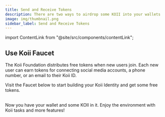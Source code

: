 ```yaml
---
title: Send and Receive Tokens
description: There are two ways to airdrop some KOII into your wallets.
image: img/thumbnail.png
sidebar_label: Send and Receive Tokens
---
```


import ContentLink from "@site/src/components/contentLink";

## Use Koii Faucet

The Koii Foundation distributes free tokens when new users join. Each new user can earn tokens for connecting social media accounts, a phone number, or an email to their Koii ID.

Visit the Faucet below to start building your Koii Identity and get some free tokens.

<ContentLink title="Faucet | Koii" link="https://faucet.koii.network/" imageLink="https://faucet.koii.network/favicon.ico" />

<br />
Now you have your wallet and some KOII in it. Enjoy the environment with Koii tasks and more features!
